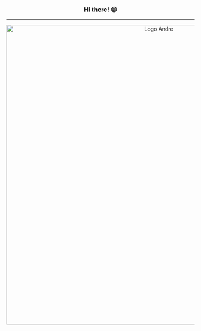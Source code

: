<span align="center">

<h3 align="center"> 
  Hi there! 😁
</h3>
<hr />

<div style="width:100%;height:100%;padding-bottom:75%;position:relative;">
  <a href="https://andrelcarvalho.netlify.app" alt="portifolio">
    <img src="https://raw.githubusercontent.com/carvalhoandre/carvalhoandre/main/assets/Sem%20T%C3%ADtulo-2.jpg" alt="Logo Andre" width="800px">
  </a>
</div>
<h4 align="auto">
 <strong> Knowledge development in :bulb: </strong>
</h4>

<div align="auto">
    <img src="https://img.shields.io/badge/Java-black?style=for-the-badge&logo=java&logoColor=white">
    <img src="https://img.shields.io/badge/JavaScript-black?style=for-the-badge&logo=javascript&logoColor=white">
    <img src="https://img.shields.io/badge/Node.js-black?style=for-the-badge&logo=node.js&logoColor=white">
    <img src="https://img.shields.io/badge/React_Native-black?style=for-the-badge&logo=react&logoColor=white">
    <img src="https://img.shields.io/badge/React-black?style=for-the-badge&logo=react&logoColor=white">
    <img src="https://img.shields.io/badge/TypeScript-black?style=for-the-badge&logo=typescript&logoColor=white">
</div>

<h4 align="auto">
 <strong> Tools :wrench:</strong>
</h4>

<div align="auto">
    <img src="https://img.shields.io/badge/Heroku-black?style=for-the-badge&logo=heroku&logoColor=white">
    <img src="https://img.shields.io/badge/Amazon_AWS-black?style=for-the-badge&logo=amazon-aws&logoColor=white">
    <img src="https://img.shields.io/badge/Netlify-black?style=for-the-badge&logo=netlify&logoColor=white">  
</div>

<p align="auto">
 <stong>for contact me </strong>
 just click :arrow_heading_down:
</p>

<p align="auto">
  <a align = "center" href="mailto:andre_carvalho0@live.com?Subject=Olá André" target="_new" rel="external"><img align = "center" src="https://img.shields.io/badge/Microsoft_Outlook-0078D4?style=for-the-badge&logo=microsoft-outlook&logoColor=whit" alt="e-mail"></a>
 <a align = "center" href="https://www.linkedin.com/in/andr%C3%A9-leite-carvalho-b77721146/" target="_new" rel="external"><img align = "center" src="https://img.shields.io/badge/linkedin-%230077B5.svg?&style=for-the-badge&logo=linkedin&logoColor=white" alt="linkedin"></a>
</p>  

 <h4 align = "center">Thanks for visiting. Enjoy it!!! :v:</h4>
 
 </span>

